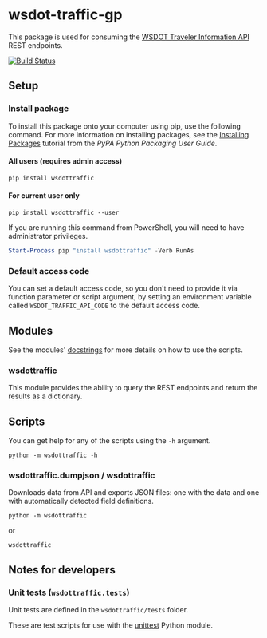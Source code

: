 wsdot-traffic-gp
================

This package is used for consuming the [WSDOT Traveler Information API] REST endpoints.

[![Build Status](https://travis-ci.org/WSDOT-GIS/wsdot-traffic-gp.svg?branch=master)](https://travis-ci.org/WSDOT-GIS/wsdot-traffic-gp)

Setup
-----

### Install package ###

To install this package onto your computer using pip, use the following command. For more information on installing packages, see the [Installing Packages] tutorial from the *PyPA Python Packaging User Guide*.

#### All users (requires admin access)

```console
pip install wsdottraffic
```
#### For current user only

```console
pip install wsdottraffic --user
```

If you are running this command from PowerShell, you will need to have administrator privileges.

```PowerShell
Start-Process pip "install wsdottraffic" -Verb RunAs
```

### Default access code ###

You can set a default access code, so you don't need to provide it via function parameter or script argument, by setting an environment variable called `WSDOT_TRAFFIC_API_CODE` to the default access code.

Modules
-------
See the modules' [docstrings] for more details on how to use the scripts.

### wsdottraffic ###

This module provides the ability to query the REST endpoints and return the results as a dictionary.

Scripts
-------

You can get help for any of the scripts using the `-h` argument.

```console
python -m wsdottraffic -h
```

### wsdottraffic.dumpjson / wsdottraffic ###

Downloads data from API and exports JSON files: one with the data and one with automatically detected field definitions.

```console
python -m wsdottraffic
```

or

```console
wsdottraffic
```

Notes for developers
--------------------

### Unit tests (`wsdottraffic.tests`) ###

Unit tests are defined in the `wsdottraffic/tests` folder.

These are test scripts for use with the [unittest] Python module.

[ArcGIS]:http://resources.arcgis.com/
[docstrings]:https://en.wikipedia.org/wiki/Docstring#Python
[Installing Packages]:https://packaging.python.org/tutorials/installing-packages/
[unittest]:https://docs.python.org/3/library/unittest.html
[WSDOT Traveler Information API]:http://www.wsdot.wa.gov/Traffic/api/